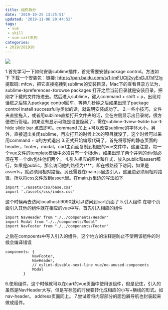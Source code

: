 ```yaml
---
title: 组件拆分
date: '2019-10-25 13:25:51'
updated: '2019-11-06 20:44:52'
tags:
 - vue
 - skill
 - vue-cart系列
categories:
- 2019/201910
---
```

![](https://img.hacpai.com/bing/20181123.jpg?imageView2/1/w/960/h/540/interlace/1/q/100)

1.首先学习一下如何安装sublime插件，首先需要安装package control。方法如下
下载一个安装包：链接: https://pan.baidu.com/s/1-imFUClj2yyEnDJI7hPZIg 提取码: mfcw，把它直接拖拽到sublime的安装目录，Mac下的查看目录方法为，sublime-》preferences-》browse packages 打开之后当前目录就是安装目录，把刚才下载的文件拖进去。然后进入sublime，键入command + shift + p，出现对话框之后输入package control回车，等待几秒钟之后如果出现了package control install successfully类似的话，就说明安装成功了。
2.一些小技巧，文件夹直接拖入，或者用sublime直接打开文件夹的话，会在左侧显示出目录树，很方便进行管理。如果没有显示可能是设置隐藏了，需在sublime-》view-》silde bar-》hide slide bar 点击即可。command 加上 +可以改变sublime的字体大小。另外，直接退出关闭sublime，再次打开的时候上次的项目就没了，这个时候可以采用command + q的方式退出
3.正式开始编写代码了，首先将写好的静态页面的header，footer，modal，cart主页面复制到相应的vue文件中，这里注意，每一个vue文件的template模版中必须只有一个根div，如果出现了两个并列的div就必须在写一个div包住他们两个。
4.引入相应的图片和样式，放入public和assert都行，如果是public，那么访问他的路径为/***，即在根路径下访问，如果是asserts，就必须用相对路径。另还需要在main.js里边引入，这里边必须用相对路径，所以将css文件放到assert里。在main.js里边的写法如下
```
import './assets/css/base.css'
import './assets/css/index.css'
```
这个时候再去访问localhost:9090就可以访问到cart页面了
5.引入组件
在哪个页面引入其他的组件就在相应的vue中写，首先引入相应的组件
```
import NavHeader from "./../components/Header"
import Modal from "./../components/Modal"
import NavFooter from "./../components/Footer"
```
之后在compoents中写入引入的组件，这个地方的注释是防止不使用该组件的时候会编译错误
```
components: {
            NavFooter,
            NavHeader,
            // eslint-disable-next-line vue/no-unused-components
            Modal
        }
```
6.使用组件，这个时候就可以在cart的vue页面中使用该组件，但是记住，引入的虽然是NavHeader大写，但是写标签的时候要转化成相应的小写+横线的形式。如nav-header。
address页面同上。
7.尝试着将内容部分的面包屑导航也封装起来做成组件。
